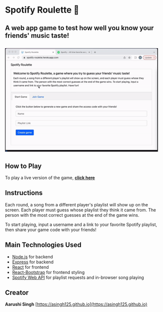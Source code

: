 
# Spotify Roulette 🎵

## A web app game to test how well you know your friends' music taste! 

<h2 align="center">
  <img src="https://github.com/asingh125/spotify-roulette/blob/deploy/frontend/images/SR-preview-gif.gif" alt="Spotify Roulette Preview Gif" width="600px" />
  <br>
</h2>

## How to Play

To play a live version of the game, **[click here](https://spotify-roulette.herokuapp.com/)**


## Instructions

Each round, a song from a different player's playlist will show up on the screen. Each player must guess whose playlist they think it came from. The person with the most correct guesses at the end of the game wins.

To start playing, input a username and a link to your favorite Spotify playlist, then share your game code with your friends! 


## Main Technologies Used

- [Node.js](https://nodejs.org/en/about/) for backend
- [Express](https://expressjs.com/) for backend
- [React](https://reactjs.org/) for frontend
- [React-Bootstrap](https://react-bootstrap.github.io/) for frontend styling
- [Spotify Web API](https://developer.spotify.com/documentation/web-api/) for playlist requests and in-browser song playing


## Creator

**Aarushi Singh** [https://asingh125.github.io](https://asingh125.github.io)
